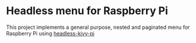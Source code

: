 # Headless menu for Raspberry Pi

This project implements a general purpose, nested and paginated menu for Raspberry Pi using [headless-kivy-pi](https://github.com/sassanh/headless-kivy-pi)

